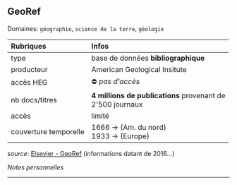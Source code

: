 ## GeoRef
Domaines: `géographie`, `science de la terre`, `géologie`

| Rubriques | Infos |
| :-------- | :---- |
| type | base de données **bibliographique** |
| producteur | American Geological Insitute |
| accès HEG | ⛔️ *pas d'accès* |
| nb docs/titres | **4 millions de publications** provenant de <br/>2'500 journaux |
| accès | limité |
| couverture temporelle | 1666 -> (Am. du nord) <br/>1933 -> (Europe) |

*source*: [Elsevier - GeoRef](https://www.elsevier.com/solutions/engineering-village/content/georef) (informations datant de 2016...)

*Notes personnelles*

---
